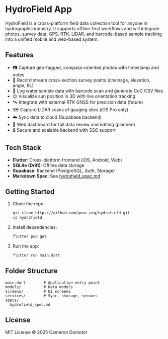 
# HydroField App

HydroField is a cross-platform field data collection tool for anyone in hydrographic industry. It supports offline-first workflows and will integrate photos, survey data, GPS, RTK, LiDAR, and barcode-based sample tracking into a unified mobile and web-based system.

## Features

- 📷 Capture geo-tagged, compass-oriented photos with timestamp and notes
- 📐 Record stream cross-section survey points (chainage, elevation, angle, RL)
- 🧪 Log water sample data with barcode scan and generate CoC CSV files
- 🌞 Visualize sun position in 3D with live orientation tracking
- 🛰️ Integrate with external RTK GNSS for precision data (future)
- 🗺️ Capture LiDAR scans of gauging sites (iOS Pro only)
- ☁️ Sync data to cloud (Supabase backend)
- 🧾 Web dashboard for full data review and editing (planned)
- 🔒 Secure and scalable backend with SSO support

## Tech Stack

- **Flutter**: Cross-platform frontend (iOS, Android, Web)
- **SQLite (Drift)**: Offline data storage
- **Supabase**: Backend (PostgreSQL, Auth, Storage)
- **Markdown Spec**: See [hydrofield_spec.md](./specs/hydrofield_spec.md)

## Getting Started

1. Clone the repo:
   ```bash
   git clone https://github.com/your-org/hydrofield.git
   cd hydrofield
   ```

2. Install dependencies:
   ```bash
   flutter pub get
   ```

3. Run the app:
   ```bash
   flutter run main.dart
   ```

## Folder Structure

```
main.dart        # Application entry point
models/          # Data models
screens/         # UI screens
services/        # Sync, storage, sensors
specs/
  hydrofield_spec.md
```

## License

MIT License © 2025 Cameron Domotor
